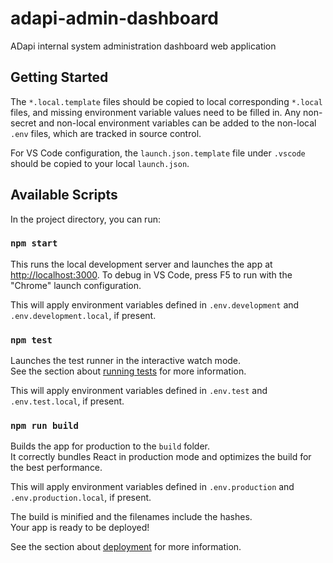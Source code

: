 # adapi-admin-dashboard
ADapi internal system administration dashboard web application

## Getting Started

The `*.local.template` files should be copied to local corresponding `*.local` files, and missing environment variable values need to be filled in. Any non-secret and non-local environment variables can be added to the non-local `.env` files, which are tracked in source control.

For VS Code configuration, the `launch.json.template` file under `.vscode` should be copied to your local `launch.json`.

## Available Scripts

In the project directory, you can run:

### `npm start`

This runs the local development server and launches the app at [http://localhost:3000](http://localhost:3000). To debug in VS Code, press F5 to run with the "Chrome" launch configuration.

This will apply environment variables defined in `.env.development` and `.env.development.local`, if present.

### `npm test`

Launches the test runner in the interactive watch mode.\
See the section about [running tests](https://facebook.github.io/create-react-app/docs/running-tests) for more information.

This will apply environment variables defined in `.env.test` and `.env.test.local`, if present.

### `npm run build`

Builds the app for production to the `build` folder.\
It correctly bundles React in production mode and optimizes the build for the best performance.

This will apply environment variables defined in `.env.production` and `.env.production.local`, if present.

The build is minified and the filenames include the hashes.\
Your app is ready to be deployed!

See the section about [deployment](https://facebook.github.io/create-react-app/docs/deployment) for more information.